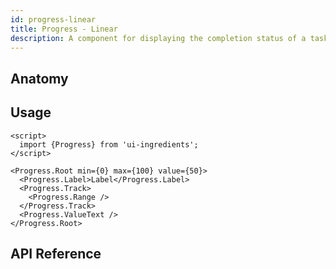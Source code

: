 ```yaml
---
id: progress-linear
title: Progress - Linear
description: A component for displaying the completion status of a task or process.
---
```


<demo>

## Anatomy

<anatomy>

## Usage

```svelte
<script>
  import {Progress} from 'ui-ingredients';
</script>

<Progress.Root min={0} max={100} value={50}>
  <Progress.Label>Label</Progress.Label>
  <Progress.Track>
    <Progress.Range />
  </Progress.Track>
  <Progress.ValueText />
</Progress.Root>
```

## API Reference

<api>
